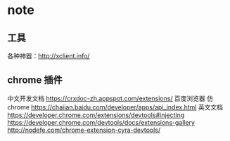 # note
## 工具
各种神器：http://xclient.info/

## chrome 插件
中文开发文档 https://crxdoc-zh.appspot.com/extensions/
百度浏览器 仿chrome https://chajian.baidu.com/developer/apps/api_index.html
英文文档 
https://developer.chrome.com/extensions/devtools#injecting
https://developer.chrome.com/devtools/docs/extensions-gallery
http://nodefe.com/chrome-extension-cyra-devtools/
